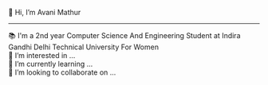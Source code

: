  👋 Hi, I’m Avani Mathur
 <hr>
 📚 I'm a 2nd year Computer Science And Engineering Student at Indira Gandhi Delhi Technical University For Women 
 <br>👀 I’m interested in ...
 <br>🌱 I’m currently learning ...
 <br>💞️ I’m looking to collaborate on ...
 


<!---
avanimathur/avanimathur is a ✨ special ✨ repository because its `README.md` (this file) appears on your GitHub profile.
You can click the Preview link to take a look at your changes.
--->
